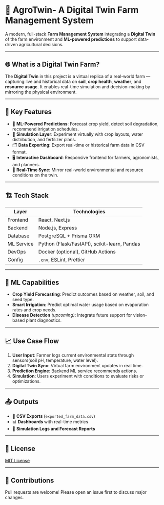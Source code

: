 # 🌾 AgroTwin- A Digital Twin Farm Management System

A modern, full-stack **Farm Management System** integrating a **Digital Twin** of the farm environment and **ML-powered predictions** to support data-driven agricultural decisions.

---

## 🌐 What is a Digital Twin Farm?

The **Digital Twin** in this project is a virtual replica of a real-world farm — capturing live and historical data on **soil**, **crop health**, **weather**, and **resource usage**. It enables real-time simulation and decision-making by mirroring the physical environment.

---

## 🧠 Key Features

- 🌱 **ML-Powered Predictions**: Forecast crop yield, detect soil degradation, recommend irrigation schedules.
- 🧪 **Simulation Layer**: Experiment virtually with crop layouts, water distribution, and fertilizer plans.
- 🗂 **Data Exporting**: Export real-time or historical farm data in CSV format.
- 🖥 **Interactive Dashboard**: Responsive frontend for farmers, agronomists, and planners.
- 🔄 **Real-Time Sync**: Mirror real-world environmental and resource conditions on the twin.

---

## 🏗️ Tech Stack

| Layer        | Technologies                       |
|--------------|------------------------------------|
| Frontend     | React, Next.js                     |
| Backend      | Node.js, Express                   |
| Database     | PostgreSQL + Prisma ORM            |
| ML Service   | Python (Flask/FastAPI), scikit-learn, Pandas |
| DevOps       | Docker (optional), GitHub Actions  |
| Config       | `.env`, ESLint, Prettier           |

---

## 🤖 ML Capabilities

- **Crop Yield Forecasting**: Predict outcomes based on weather, soil, and seed type.
- **Smart Irrigation**: Predict optimal water usage based on evaporation rates and crop needs.
- **Disease Detection** *(upcoming)*: Integrate future support for vision-based plant diagnostics.

---

## 📈 Use Case Flow

1. **User Input**: Farmer logs current environmental stats through sensors(soil pH, temperature, water level).
2. **Digital Twin Sync**: Virtual farm environment updates in real time.
3. **Prediction Engine**: Backend ML service recommends actions.
4. **Simulation**: Users experiment with conditions to evaluate risks or optimizations.

---

## 📤 Outputs

- 📄 **CSV Exports** (`exported_farm_data.csv`)
- 📊 **Dashboards** with real-time metrics
- 🔁 **Simulation Logs and Forecast Reports**

---

## 📜 License

[MIT License](LICENSE)

---

## 🤝 Contributions

Pull requests are welcome! Please open an issue first to discuss major changes.
